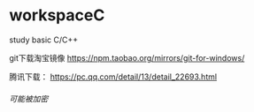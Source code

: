 # workspaceC
study basic C/C++

git下载淘宝镜像
https://npm.taobao.org/mirrors/git-for-windows/

腾讯下载：
https://pc.qq.com/detail/13/detail_22693.html

###### 可能被加密